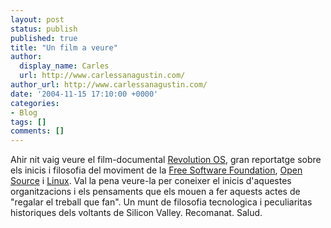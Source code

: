 ```yaml
---
layout: post
status: publish
published: true
title: "Un film a veure"
author:
  display_name: Carles
  url: http://www.carlessanagustin.com/
author_url: http://www.carlessanagustin.com/
date: '2004-11-15 17:10:00 +0000'
categories:
- Blog
tags: []
comments: []
---
```

Ahir nit vaig veure el film-documental [Revolution OS](http://www.amazon.com/exec/obidos/tg/detail/-/B0000A9GLO/qid=1100526710/sr=8-1/ref=pd_csp_1/002-5171585-6586452?v=glance&s=dvd&n=507846#product-details), gran reportatge sobre els inicis i filosofia del moviment de la [Free Software Foundation](http://www.gnu.org/), [Open Source](http://www.opensource.org/) i [Linux](http://www.linux.org/).
Val la pena veure-la per coneixer el inicis d'aquestes organitzacions i els pensaments que els mouen a fer aquests actes de "regalar el treball que fan". Un munt de filosofia tecnologica i peculiaritas historiques dels voltants de Silicon Valley.
Recomanat. Salud.
